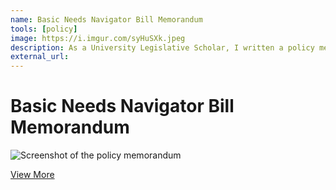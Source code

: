 ```yaml
---
name: Basic Needs Navigator Bill Memorandum
tools: [policy]
image: https://i.imgur.com/syHuSXk.jpeg
description: As a University Legislative Scholar, I written a policy memorandum for the Oregon Senate Democrats, analyzing the Basic Needs Navigator bill.
external_url: 
---
```


# Basic Needs Navigator Bill Memorandum

![Screenshot of the policy memorandum](https://i.imgur.com/ibjDdD6.png)

<p class="text-center">

<a class="btn btn-outline-primary" href="https://drive.google.com/file/d/1DCYUYkx6Iu1Gu7lPVxc4v-zu4Xt6GzNm/view?usp=sharing" target="_blank" role="button">View More</a> 
  
</p>
